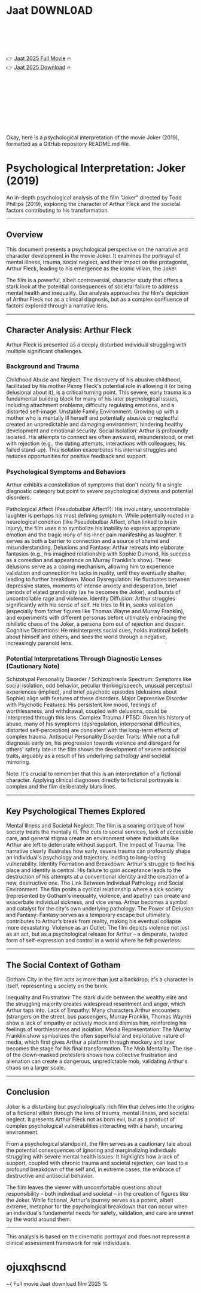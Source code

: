 # Jaat D0WNL0AD

<br><br><br><br>


👉 <a href="https://Christopher-starintate1984.github.io/swupkmvwhu/">Jaat 2025 Full Movie</a> 🔥
<br>
👉 <a href="https://Christopher-starintate1984.github.io/swupkmvwhu/">Jaat 2025 Download</a> 🔥


<br><br><br><br><br><br><br><br>


Okay, here is a psychological interpretation of the movie Joker (2019), formatted as a GitHub repository README.md file.


# Psychological Interpretation: Joker (2019)

An in-depth psychological analysis of the film "Joker" directed by Todd Phillips (2019), exploring the character of Arthur Fleck and the societal factors contributing to his transformation.

---

## Overview

This document presents a psychological perspective on the narrative and character development in the movie Joker. It examines the portrayal of mental illness, trauma, social neglect, and their impact on the protagonist, Arthur Fleck, leading to his emergence as the iconic villain, the Joker.

The film is a powerful, albeit controversial, character study that offers a stark look at the potential consequences of societal failure to address mental health and inequality. Our analysis approaches the film's depiction of Arthur Fleck not as a clinical diagnosis, but as a complex confluence of factors explored through a narrative lens.

---

## Character Analysis: Arthur Fleck

Arthur Fleck is presented as a deeply disturbed individual struggling with multiple significant challenges.

### Background and Trauma

   Childhood Abuse and Neglect: The discovery of his abusive childhood, facilitated by his mother Penny Fleck's potential role in allowing it (or being delusional about it), is a critical turning point. This severe, early trauma is a fundamental building block for many of his later psychological issues, including attachment problems, difficulty regulating emotions, and a distorted self-image.
   Unstable Family Environment: Growing up with a mother who is mentally ill herself and potentially abusive or neglectful created an unpredictable and damaging environment, hindering healthy development and emotional security.
   Social Isolation: Arthur is profoundly isolated. His attempts to connect are often awkward, misunderstood, or met with rejection (e.g., the dating attempts, interactions with colleagues, his failed stand-up). This isolation exacerbates his internal struggles and reduces opportunities for positive feedback and support.

### Psychological Symptoms and Behaviors

Arthur exhibits a constellation of symptoms that don't neatly fit a single diagnostic category but point to severe psychological distress and potential disorders.

   Pathological Affect (Pseudobulbar Affect?): His involuntary, uncontrollable laughter is perhaps his most defining symptom. While potentially rooted in a neurological condition (like Pseudobulbar Affect, often linked to brain injury), the film uses it to symbolize his inability to express appropriate emotion and the tragic irony of his inner pain manifesting as laughter. It serves as both a barrier to connection and a source of shame and misunderstanding.
   Delusions and Fantasy: Arthur retreats into elaborate fantasies (e.g., his imagined relationship with Sophie Dumond, his success as a comedian and appearance on Murray Franklin's show). These delusions serve as a coping mechanism, allowing him to experience validation and connection he lacks in reality, until they eventually shatter, leading to further breakdown.
   Mood Dysregulation: He fluctuates between depressive states, moments of intense anxiety and desperation, brief periods of elated grandiosity (as he becomes the Joker), and bursts of uncontrollable rage and violence.
   Identity Diffusion: Arthur struggles significantly with his sense of self. He tries to fit in, seeks validation (especially from father figures like Thomas Wayne and Murray Franklin), and experiments with different personas before ultimately embracing the nihilistic chaos of the Joker, a persona born out of rejection and despair.
   Cognitive Distortions: He misinterprets social cues, holds irrational beliefs about himself and others, and sees the world through a negative, increasingly paranoid lens.

### Potential Interpretations Through Diagnostic Lenses (Cautionary Note)

   Schizotypal Personality Disorder / Schizophrenia Spectrum: Symptoms like social isolation, odd behavior, peculiar thinking/speech, unusual perceptual experiences (implied), and brief psychotic episodes (delusions about Sophie) align with features of these disorders.
   Major Depressive Disorder with Psychotic Features: His persistent low mood, feelings of worthlessness, and withdrawal, coupled with delusions, could be interpreted through this lens.
   Complex Trauma / PTSD: Given his history of abuse, many of his symptoms (dysregulation, interpersonal difficulties, distorted self-perception) are consistent with the long-term effects of complex trauma.
   Antisocial Personality Disorder Traits: While not a full diagnosis early on, his progression towards violence and disregard for others' safety late in the film shows the development of severe antisocial traits, arguably as a result of his underlying pathology and societal mirroring.

Note: It's crucial to remember that this is an interpretation of a fictional character. Applying clinical diagnoses directly to fictional portrayals is complex and the film deliberately blurs lines.

---

## Key Psychological Themes Explored

   Mental Illness and Societal Neglect: The film is a searing critique of how society treats the mentally ill. The cuts to social services, lack of accessible care, and general stigma create an environment where individuals like Arthur are left to deteriorate without support.
   The Impact of Trauma: The narrative clearly illustrates how early, severe trauma can profoundly shape an individual's psychology and trajectory, leading to long-lasting vulnerability.
   Identity Formation and Breakdown: Arthur's struggle to find his place and identity is central. His failure to gain acceptance leads to the destruction of his attempts at a conventional identity and the creation of a new, destructive one.
   The Link Between Individual Pathology and Social Environment: The film posits a cyclical relationship where a sick society (represented by Gotham's inequality, violence, and apathy) can create and exacerbate individual sickness, and vice versa. Arthur becomes a symbol and catalyst for the city's own underlying pathology.
   The Power of Delusion and Fantasy: Fantasy serves as a temporary escape but ultimately contributes to Arthur's break from reality, making his eventual collapse more devastating.
   Violence as an Outlet: The film depicts violence not just as an act, but as a psychological release for Arthur – a desperate, twisted form of self-expression and control in a world where he felt powerless.

---

## The Social Context of Gotham

Gotham City in the film acts as more than just a backdrop; it's a character in itself, representing a society on the brink.

   Inequality and Frustration: The stark divide between the wealthy elite and the struggling majority creates widespread resentment and anger, which Arthur taps into.
   Lack of Empathy: Many characters Arthur encounters (strangers on the street, bus passengers, Murray Franklin, Thomas Wayne) show a lack of empathy or actively mock and dismiss him, reinforcing his feelings of worthlessness and isolation.
   Media Representation: The Murray Franklin show symbolizes the often superficial and exploitative nature of media, which first gives Arthur a platform through mockery and later becomes the stage for his final transformation.
   The Mob Mentality: The rise of the clown-masked protesters shows how collective frustration and alienation can create a dangerous, unpredictable mob, validating Arthur's chaos on a larger scale.

---

## Conclusion

Joker is a disturbing but psychologically rich film that delves into the origins of a fictional villain through the lens of trauma, mental illness, and societal neglect. It presents Arthur Fleck not as born evil, but as a product of complex psychological vulnerabilities interacting with a harsh, uncaring environment.

From a psychological standpoint, the film serves as a cautionary tale about the potential consequences of ignoring and marginalizing individuals struggling with severe mental health issues. It highlights how a lack of support, coupled with chronic trauma and societal rejection, can lead to a profound breakdown of the self and, in extreme cases, the embrace of destructive and antisocial behavior.

The film leaves the viewer with uncomfortable questions about responsibility – both individual and societal – in the creation of figures like the Joker. While fictional, Arthur's journey serves as a potent, albeit extreme, metaphor for the psychological breakdown that can occur when an individual's fundamental needs for safety, validation, and care are unmet by the world around them.

---

This analysis is based on the cinematic portrayal and does not represent a clinical assessment framework for real individuals.


# ojuxqhscnd
~{ Full movie Jaat download film 2025 %
